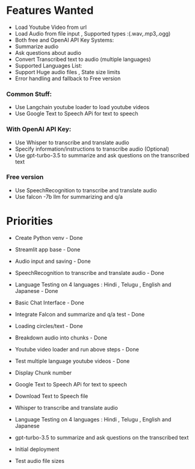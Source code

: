 # Features Wanted

- Load Youtube Video from url
- Load Audio from file input , Supported types :(.wav,.mp3,.ogg)
- Both free and OpenAI API Key Systems:
- Summarize audio
- Ask questions about audio
- Convert Transcribed text to audio (multiple languages)
- Supported Languages List:
- Support Huge audio files , State size limits
- Error handling and fallback to Free version

### Common Stuff:

- Use Langchain youtube loader to load youtube videos
- Use Google Text to Speech APi for text to speech

### With OpenAI API Key:

- Use Whisper to transcribe and translate audio
- Specify information/instructions to transcribe audio (Optional)
- Use gpt-turbo-3.5 to summarize and ask questions on the transcribed text

### Free version

- Use SpeechRecognition to transcribe and translate audio
- Use falcon -7b llm for summarizing and q/a

# Priorities

- Create Python venv - Done
- Streamlit app base - Done
- Audio input and saving - Done
- SpeechRecognition to transcribe and translate audio - Done
- Language Testing on 4 languages : Hindi , Telugu , English and Japanese - Done
- Basic Chat Interface - Done
- Integrate Falcon and summarize and q/a test - Done
- Loading circles/text - Done
- Breakdown audio into chunks - Done
- Youtube video loader and run above steps - Done
- Test multiple language youtube videos - Done
- Display Chunk number
- Google Text to Speech APi for text to speech
- Download Text to Speech file

- Whisper to transcribe and translate audio
- Language Testing on 4 languages : Hindi , Telugu , English and Japanese
- gpt-turbo-3.5 to summarize and ask questions on the transcribed text

- Initial deployment

- Test audio file sizes
